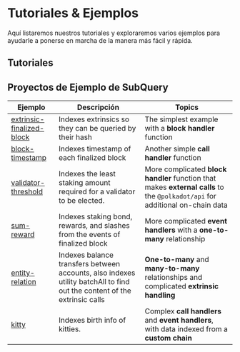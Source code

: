 # Tutoriales & Ejemplos

Aquí listaremos nuestros tutoriales y exploraremos varios ejemplos para ayudarle a ponerse en marcha de la manera más fácil y rápida.

## Tutoriales



## Proyectos de Ejemplo de SubQuery

| Ejemplo                                                                                       | Descripción                                                                                                              | Topics                                                                                                                        |
| --------------------------------------------------------------------------------------------- | ------------------------------------------------------------------------------------------------------------------------ | ----------------------------------------------------------------------------------------------------------------------------- |
| [extrinsic-finalized-block](https://github.com/subquery/tutorials-extrinsic-finalised-blocks) | Indexes extrinsics so they can be queried by their hash                                                                  | The simplest example with a __block handler__ function                                                                        |
| [block-timestamp](https://github.com/subquery/tutorials-block-timestamp)                      | Indexes timestamp of each finalized block                                                                                | Another simple __call handler__ function                                                                                      |
| [validator-threshold](https://github.com/subquery/tutorials-validator-threshold)              | Indexes the least staking amount required for a validator to be elected.                                                 | More complicated __block handler__ function that makes __external calls__ to the `@polkadot/api` for additional on-chain data |
| [sum-reward](https://github.com/subquery/tutorials-sum-reward)                                | Indexes staking bond, rewards, and slashes from the events of finalized block                                            | More complicated __event handlers__ with a __one-to-many__ relationship                                                       |
| [entity-relation](https://github.com/subquery/tutorials-entity-relations)                     | Indexes balance transfers between accounts, also indexes utility batchAll to find out the content of the extrinsic calls | __One-to-many__ and __many-to-many__ relationships and complicated __extrinsic handling__                                     |
| [kitty](https://github.com/subquery/tutorials-kitty-chain)                                    | Indexes birth info of kitties.                                                                                           | Complex __call handlers__ and __event handlers__, with data indexed from a __custom chain__                                   |
